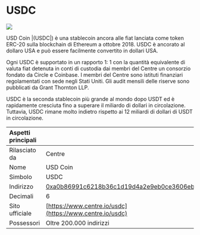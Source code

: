 # USDC

![](../../.gitbook/assets/usdc-coin-bd351fb779%20%281%29.png)

USD Coin |(USDC|) è una stablecoin ancora alle fiat lanciata come token ERC-20 sulla blockchain di Ethereum a ottobre 2018. USDC è ancorato al dollaro USA e può essere facilmente convertito in dollari USA.

Ogni USDC è supportato in un rapporto 1: 1 con la quantità equivalente di valuta fiat detenuta in conti di custodia dai membri del Centre un consorzio fondato da Circle e Coinbase. I membri del Centre sono istituti finanziari regolamentati con sede negli Stati Uniti. Gli audit mensili delle riserve sono pubblicati da Grant Thornton LLP.

USDC è la seconda stablecoin più grande al mondo dopo USDT ed è rapidamente cresciuta fino a superare il miliardo di dollari in circolazione. Tuttavia, USDC rimane molto indietro rispetto ai 12 miliardi di dollari di USDT in circolazione.

| Aspetti principali |                                                                                                                     |
|:------------------ |:------------------------------------------------------------------------------------------------------------------- |
| Rilasciato da      | Centre                                                                                                              |
| Nome               | USD Coin                                                                                                            |
| Simbolo            | USDC                                                                                                                |
| Indirizzo          | [0xa0b86991c6218b36c1d19d4a2e9eb0ce3606eb48](https://etherscan.io/token/0xa0b86991c6218b36c1d19d4a2e9eb0ce3606eb48) |
| Decimali           | 6                                                                                                                   |
| Sito ufficiale     | [https://www.centre.io/usdc](https://www.centre.io/usdc)                                                            |
| Possessori         | Oltre 200.000 indirizzi                                                                                             |



